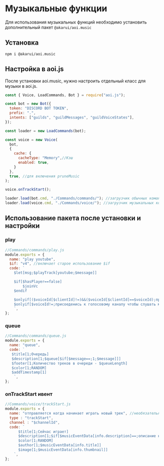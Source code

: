 # Музыкальные функции

Для использования музыкальных функций необходимо установить дополнительный пакет `@akarui/aoi.music`

## Установка

```
npm i @akarui/aoi.music
```

## Настройка в aoi.js

После установки aoi.music, нужно настроить отдельный класс для музыки в aoi.js.

```js
const { Voice, LoadCommands, Bot } = require("aoi.js");

const bot = new Bot({
  token: "DISCORD BOT TOKEN",
  prefix: ".",
  intents: ["guilds", "guildMessages", "guildVoiceStates"],
});

const loader = new LoadCommands(bot);

const voice = new Voice(
  bot,
  {
    cache: {
      cacheType: "Memory",//Кэш
      enabled: true,
    }
  },
  true, //для включения pruneMusic 
);

voice.onTrackStart();

loader.load(bot.cmd, "./Commands/commands/"); //загрузчик обычных команд
loader.load(voice.cmd, "./Commands/voice/"); //загрузчик музыкальных команд
```

## Использование пакета после установки и настройки

### play

```js
//Commands/commands/play.js
module.exports = {
  name: "play youtube",
  $if: "v4", //включает старое использование $if
  code: `
    $let[msg;$playTrack[youtube;$message]]

    $if[$hasPlayer==false]
        $joinVc
    $endif

    $onlyif[($voiceId[$clientId]!=)&&($voiceId[$clientId]==$voiceId);присоеденись к голосовому каналу в котором находится бот]
    $onlyif[$voiceId!=;присоеденись к голосовому каналу чтобы слушать музыку]
    `,
};
```

### queue

```js
//Commands/commands/queue.js
module.exports = {
  name: "queue",
  code: `
   $title[1;Очередь]
   $description[1;$queue[$if[$message==;1;$message]]]
   $footer[1;Количество треков в очереди - $queueLength]
   $color[1;RANDOM]
   $addTimestamp[1]
    `,
};
```

### onTrackStart ивент

```js
//Commands/voice/trackStart.js
module.exports = {
  name: "отправляется когда начинает играть новый трек", //необязательно
  type : "trackStart",
  channel : "$channelId",
  code: `
	  $title[1;Сейчас играет]
	  $description[1;$if[$musicEventData[info.description]==;описание не найдено;$musicEventData[info.description]]]
      $color[1;RANDOM]
	  $author[1;$musicEventData[info.title]]
	  $image[1;$musicEventData[info.thumbnail]]
    `,
};
```
